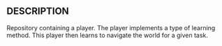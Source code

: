 ## DESCRIPTION

Repository containing a player. The player implements a type of learning method. This player then learns to navigate the world for a given task. 